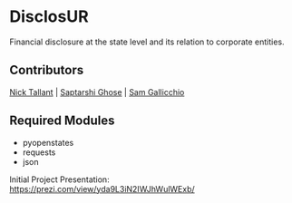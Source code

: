 # DisclosUR
Financial disclosure at the state level and its relation to corporate entities.

## Contributors

[Nick Tallant](https://github.com/ndtallant) | [Saptarshi Ghose](https://github.com/saptarshighose) |  [Sam Gallicchio](https://github.com/SRGallicchio)

## Required Modules
* pyopenstates
* requests
* json

Initial Project Presentation:
https://prezi.com/view/yda9L3iN2IWJhWulWExb/
